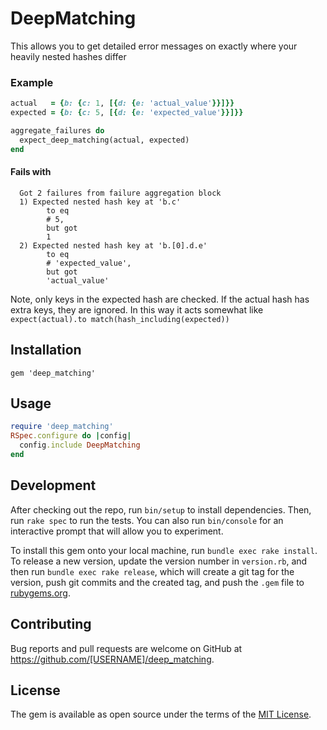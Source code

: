 # DeepMatching

This allows you to get detailed error messages on exactly where your heavily nested hashes differ

### Example
```ruby
actual   = {b: {c: 1, [{d: {e: 'actual_value'}}]}}
expected = {b: {c: 5, [{d: {e: 'expected_value'}}]}}

aggregate_failures do
  expect_deep_matching(actual, expected)
end
```

#### Fails with

```
  Got 2 failures from failure aggregation block
  1) Expected nested hash key at 'b.c'
        to eq
        # 5,
        but got
        1
  2) Expected nested hash key at 'b.[0].d.e'
        to eq
        # 'expected_value',
        but got
        'actual_value'
```

Note, only keys in the expected hash are checked.  If the actual hash has extra keys, they are ignored.
In this way it acts somewhat like `expect(actual).to match(hash_including(expected))`

## Installation

```
gem 'deep_matching'
```

## Usage

```ruby
require 'deep_matching'
RSpec.configure do |config|
  config.include DeepMatching
end
```

## Development

After checking out the repo, run `bin/setup` to install dependencies. Then, run `rake spec` to run the tests. You can also run `bin/console` for an interactive prompt that will allow you to experiment.

To install this gem onto your local machine, run `bundle exec rake install`. To release a new version, update the version number in `version.rb`, and then run `bundle exec rake release`, which will create a git tag for the version, push git commits and the created tag, and push the `.gem` file to [rubygems.org](https://rubygems.org).

## Contributing

Bug reports and pull requests are welcome on GitHub at https://github.com/[USERNAME]/deep_matching.

## License

The gem is available as open source under the terms of the [MIT License](https://opensource.org/licenses/MIT).
